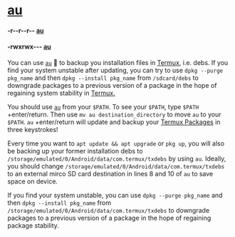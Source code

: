 <link rel="prerender" href="https://sdrausty.github.io/au/">

# [au](https://github.com/SDRausty/au/)

#### -r--r--r-- [au](https://raw.githubusercontent.com/SDRausty/au/master/au)
#### -rwxrwx--- [au](https://wae.github.io/au/au)


You can use [`au`](https://raw.githubusercontent.com/SDRausty/au/master/au) 📲 to backup you installation files in [Termux,](https://github.com/termux/) i.e. debs. If you find your system unstable after updating, you can try to use `dpkg --purge pkg_name` and then `dpkg --install pkg_name` from `/sdcard/debs` to downgrade packages to a previous version of a package in the hope of regaining system stability in [Termux.](https://github.com/termux/)

You should use [`au`](https://raw.githubusercontent.com/SDRausty/au/master/au) from your `$PATH`. To see your `$PATH`, type `$PATH` +enter/return. Then use `mv au destination_directory` to move `au` to your `$PATH`. `au` +enter/return will update and backup your [Termux Packages](https://github.com/termux/termux-packages) in three keystrokes!

Every time you want to `apt update && apt upgrade` or `pkg up`, you will also be backing up your former installation debs to `/storage/emulated/0/Android/data/com.termux/txdebs` by using `au`. Ideally, you should change `/storage/emulated/0/Android/data/com.termux/txdebs` to an external mirco SD card destination in lines 8 and 10 of `au` to save space on device.

If you find your system unstable, you can use `dpkg --purge pkg_name` and then `dpkg --install pkg_name` from `/storage/emulated/0/Android/data/com.termux/txdebs` to downgrade packages to a previous version of a package in the hope of regaining package stability.
<!--au README.md EOF-->
